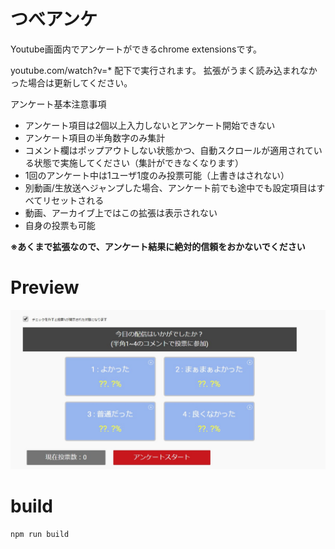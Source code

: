 # つべアンケ

Youtube画面内でアンケートができるchrome extensionsです。

youtube.com/watch?v=* 配下で実行されます。
拡張がうまく読み込まれなかった場合は更新してください。

アンケート基本注意事項
- アンケート項目は2個以上入力しないとアンケート開始できない
- アンケート項目の半角数字のみ集計
- コメント欄はポップアウトしない状態かつ、自動スクロールが適用されている状態で実施してください（集計ができなくなります）
- 1回のアンケート中は1ユーザ1度のみ投票可能（上書きはされない）
- 別動画/生放送へジャンプした場合、アンケート前でも途中でも設定項目はすべてリセットされる
- 動画、アーカイブ上ではこの拡張は表示されない
- 自身の投票も可能

**※あくまで拡張なので、アンケート結果に絶対的信頼をおかないでください**

# Preview
<img src="./preview.jpg" alt="イメージ" title="サンプル">

# build
    npm run build

